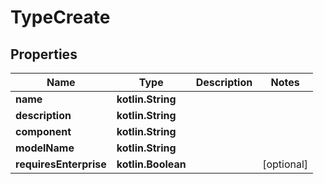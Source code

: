 
# TypeCreate

## Properties
Name | Type | Description | Notes
------------ | ------------- | ------------- | -------------
**name** | **kotlin.String** |  | 
**description** | **kotlin.String** |  | 
**component** | **kotlin.String** |  | 
**modelName** | **kotlin.String** |  | 
**requiresEnterprise** | **kotlin.Boolean** |  |  [optional]



